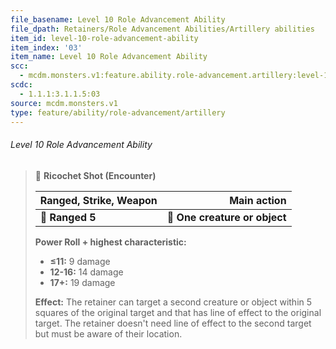 ```yaml
---
file_basename: Level 10 Role Advancement Ability
file_dpath: Retainers/Role Advancement Abilities/Artillery abilities
item_id: level-10-role-advancement-ability
item_index: '03'
item_name: Level 10 Role Advancement Ability
scc:
  - mcdm.monsters.v1:feature.ability.role-advancement.artillery:level-10-role-advancement-ability
scdc:
  - 1.1.1:3.1.1.5:03
source: mcdm.monsters.v1
type: feature/ability/role-advancement/artillery
---
```


###### Level 10 Role Advancement Ability

> 🏹 **Ricochet Shot (Encounter)**
>
> | **Ranged, Strike, Weapon** |               **Main action** |
> | -------------------------- | ----------------------------: |
> | **📏 Ranged 5**            | **🎯 One creature or object** |
>
> **Power Roll + highest characteristic:**
>
> - **≤11:** 9 damage
> - **12-16:** 14 damage
> - **17+:** 19 damage
>
> **Effect:** The retainer can target a second creature or object within 5 squares of the original target and that has line of effect to the original target. The retainer doesn't need line of effect to the second target but must be aware of their location.
